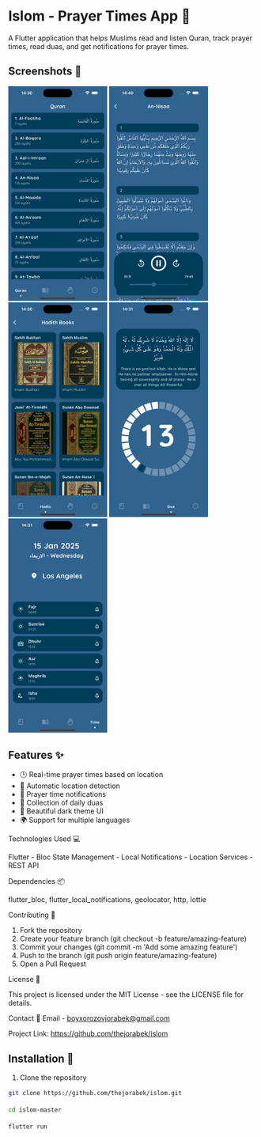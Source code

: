 # Islom - Prayer Times App 🕌

A Flutter application that helps Muslims read and listen Quran, track prayer times, read duas, and get notifications for prayer times.

## Screenshots 📱

<p float="left">
  <img src="assets/screenshots/Simulator Screenshot - iPhone 16 Plus - 2025-01-15 at 14.30.53.png" width="200" />
  <img src="assets/screenshots/Simulator Screenshot - iPhone 16 Plus - 2025-01-15 at 14.40.33.png" width="200" />
  <img src="assets/screenshots/Simulator Screenshot - iPhone 16 Plus - 2025-01-15 at 14.30.58.png" width="200" />
  <img src="assets/screenshots/Simulator Screenshot - iPhone 16 Plus - 2025-01-15 at 14.31.18.png" width="200" />
  <img src="assets/screenshots/Simulator Screenshot - iPhone 16 Plus - 2025-01-15 at 14.31.22.png" width="200" />
</p>

## Features ✨

- 🕒 Real-time prayer times based on location
- 📍 Automatic location detection
- 🔔 Prayer time notifications
- 📖 Collection of daily duas
- 🌙 Beautiful dark theme UI
- 🌍 Support for multiple languages

Technologies Used 💻

Flutter -
Bloc State Management -
Local Notifications -
Location Services -
REST API

Dependencies 📦

flutter_bloc,
flutter_local_notifications,
geolocator,
http,
lottie

Contributing 🤝

1. Fork the repository
2. Create your feature branch (git checkout -b feature/amazing-feature)
3. Commit your changes (git commit -m 'Add some amazing feature')
4. Push to the branch (git push origin feature/amazing-feature)
5. Open a Pull Request

License 📝

This project is licensed under the MIT License - see the LICENSE file for details.

Contact 📧
Email - boyxorozovjorabek@gmail.com

Project Link: https://github.com/thejorabek/islom

## Installation 🚀

1. Clone the repository
```bash
git clone https://github.com/thejorabek/islom.git

cd islom-master

flutter run